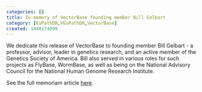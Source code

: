 ```yaml
---
categories: []
title: In memory of VectorBase founding member Bill Gelbart
category: [EuPathDB,VEuPathDB,VectorBase]
created: 1440174099
---
```

We dedicate this release of  VectorBase to founding member Bill Gelbart -  a professor, advisor, leader in genetics research, and an active member of the Genetics Society of America. Bill also served in various roles for such projects as FlyBase, WormBase, as well as being on the National Advisory Council for the National Human Genome Research Institute.  

See the full memoriam article <a href="http://www.genetics-gsa.org/news/templates/?a=289">here</a>.
